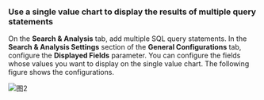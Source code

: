 ### Use a single value chart to display the results of multiple query statements

On the **Search & Analysis** tab, add multiple SQL query statements. In the **Search & Analysis Settings** section of the **General Configurations** tab, configure the **Displayed Fields** parameter. You can configure the fields whose values you want to display on the single value chart. The following figure shows the configurations.

![图2](/img/src/en/visulization/statistics/statistics2.png)
